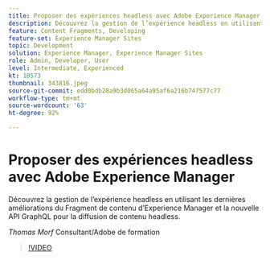 ```yaml
---
title: Proposer des expériences headless avec Adobe Experience Manager
description: Découvrez la gestion de l’expérience headless en utilisant les dernières améliorations du Fragment de contenu d’Experience Manager et la nouvelle API GraphQL pour la diffusion de contenu headless.
feature: Content Fragments, Developing
feature-set: Experience Manager Sites
topic: Development
solution: Experience Manager, Experience Manager Sites
role: Admin, Developer, User
level: Intermediate, Experienced
kt: 10573
thumbnail: 343816.jpeg
source-git-commit: edd0bdb28a9b3d065a64a95af6a216b747577c77
workflow-type: tm+mt
source-wordcount: '63'
ht-degree: 92%

---
```


# Proposer des expériences headless avec Adobe Experience Manager

Découvrez la gestion de l’expérience headless en utilisant les dernières améliorations du Fragment de contenu d’Experience Manager et la nouvelle API GraphQL pour la diffusion de contenu headless.

*Thomas Morf* Consultant/Adobe de formation

>[!VIDEO](https://video.tv.adobe.com/v/343816/?quality=12&learn=on)
